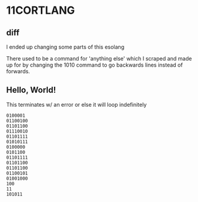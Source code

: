 # 11CORTLANG

## diff

I ended up changing some parts of this esolang

There used to be a command for 'anything else' which I scraped and made up for by changing the 1010 command to go backwards lines instead of forwards. 

## Hello, World!

This terminates w/ an error or else it will loop indefinitely

```
0100001
01100100
01101100
01110010
01101111
01010111
0100000
0101100
01101111
01101100
01101100
01100101
01001000
100
11
101011
```